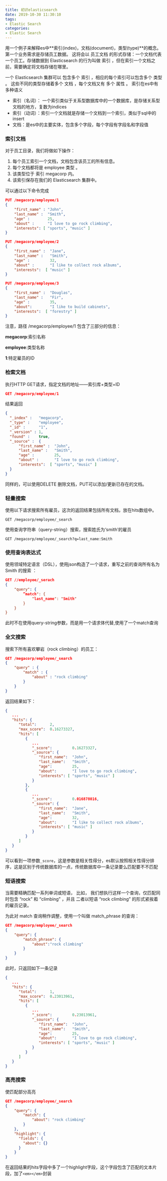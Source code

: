 ```yaml
---
title: 初识elasticsearch
date: 2019-10-30 11:30:10
tags:
- Elastic Search
categories:
- Elastic Search
---
```


用一个例子来解释es中**索引(index)，文档(document)，类型(type)**的概念。
第一个业务需求是存储员工数据。 这将会以 员工文档 的形式存储：一个文档代表一个员工。存储数据到 Elasticsearch 的行为叫做 索引 ，但在索引一个文档之前，需要确定将文档存储在哪里。

一个 Elasticsearch 集群可以 包含多个 索引 ，相应的每个索引可以包含多个 类型 。 这些不同的类型存储着多个 文档 ，每个文档又有 多个 属性 。
索引在es中有多种语义
* 索引（名词）： 一个索引类似于关系型数据库中的一个数据库，是存储关系型文档的地方，复数为indices
* 索引（动词）：索引一个文档就是存储一个文档到一个索引，类似于sql中的insert
* 文档：是es中的主要实体，包含多个字段，每个字段有字段名和字段值

### 索引文档
对于员工目录，我们将做如下操作：
1. 每个员工索引一个文档，文档包含该员工的所有信息。
2. 每个文档都将是 employee 类型 。
3. 该类型位于 索引 megacorp 内。
4. 该索引保存在我们的 Elasticsearch 集群中。

可以通过以下命令完成
```json
PUT /megacorp/employee/1
{
    "first_name" : "John",
    "last_name" :  "Smith",
    "age" :        25,
    "about" :      "I love to go rock climbing",
    "interests": [ "sports", "music" ]
}

PUT /megacorp/employee/2
{
    "first_name" :  "Jane",
    "last_name" :   "Smith",
    "age" :         32,
    "about" :       "I like to collect rock albums",
    "interests":  [ "music" ]
}

PUT /megacorp/employee/3
{
    "first_name" :  "Douglas",
    "last_name" :   "Fir",
    "age" :         35,
    "about":        "I like to build cabinets",
    "interests":  [ "forestry" ]
}
```
注意，路径 /megacorp/employee/1 包含了三部分的信息：

**megacorp**:索引名称

**employee**:类型名称

**1**:特定雇员的ID



### 检索文档
执行HTTP GET请求，指定文档的地址——索引库+类型+ID
```json
GET /megacorp/employee/1
```
结果返回
```json
{
  "_index" :   "megacorp",
  "_type" :    "employee",
  "_id" :      "1",
  "_version" : 1,
  "found" :    true,
  "_source" :  {
      "first_name" :  "John",
      "last_name" :   "Smith",
      "age" :         25,
      "about" :       "I love to go rock climbing",
      "interests":  [ "sports", "music" ]
  }
}
```
同样的，可以使用DELETE 删除文档，PUT可以添加/更新已存在的文档。

### 轻量搜索
使用以下请求搜索所有雇员，这次的返回结果包括所有文档，放在hits数组中。
```
GET /megacorp/employee/_search
```

使用查询字符串（query-string）搜索，搜索姓氏为‘smith’的雇员
```
GET /megacorp/employee/_search?q=last_name:Smith
```

### 使用查询表达式
使用领域特定语言（DSL），使用json构造了一个请求，重写之前的查询所有名为 Smith 的搜索 ：
```JSON
GET //employee/_serach
{
    "query": {
        ”match": {
            "last_name": "Smith"
        }
    }
}
```
此时不在使用query-string参数，而是用一个请求体代替,使用了一个match查询

### 全文搜索
搜索下所有喜欢攀岩（rock climbing）的员工：
```json
GET /megacorp/employee/_search
{
    "query" : {
        "match" : {
            "about" : "rock climbing"
        }
    }
}
```
返回结果如下：
```json
{
   ...
   "hits": {
      "total":      2,
      "max_score":  0.16273327,
      "hits": [
         {
            ...
            "_score":         0.16273327, 
            "_source": {
               "first_name":  "John",
               "last_name":   "Smith",
               "age":         25,
               "about":       "I love to go rock climbing",
               "interests": [ "sports", "music" ]
            }
         },
         {
            ...
            "_score":         0.016878016, 
            "_source": {
               "first_name":  "Jane",
               "last_name":   "Smith",
               "age":         32,
               "about":       "I like to collect rock albums",
               "interests": [ "music" ]
            }
         }
      ]
   }
}
```
可以看到一项参数`_score`，这是参数是相关性得分，es默认按照相关性得分排序，这是区别于传统数据库的一点，传统数据库中一条记录要么匹配要不不匹配

### 短语搜索
当需要精确匹配一系列单词或短语， 比如， 我们想执行这样一个查询，仅匹配同时包含 “rock” 和 “climbing” ，并且 二者以短语 “rock climbing” 的形式紧挨着的雇员记录。

为此对 match 查询稍作调整，使用一个叫做 match_phrase 的查询：
```json
GET /megacorp/employee/_search
{
    "query": {
        "match_phrase": {
            "about":"rock climbing"
        }
    }
}
```
此时，只返回如下一条记录
```json
{
   ...
   "hits": {
      "total":      1,
      "max_score":  0.23013961,
      "hits": [
         {
            ...
            "_score":         0.23013961,
            "_source": {
               "first_name":  "John",
               "last_name":   "Smith",
               "age":         25,
               "about":       "I love to go rock climbing",
               "interests": [ "sports", "music" ]
            }
         }
      ]
   }
}
```

### 高亮搜索
使匹配部分高亮
```json
GET /megacorp/employee/_search
{
    "query": {
        "match": {
            "about": "rock climbing"
        }
    },
    "highlight": {
      "fields": {
        "about": {}
      }
    }
}
```
在返回结果的hits字段中多了一个highlight字段，这个字段包含了匹配的文本片段，加了`<em></em>`封装

